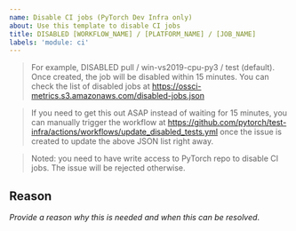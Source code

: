 ```yaml
---
name: Disable CI jobs (PyTorch Dev Infra only)
about: Use this template to disable CI jobs
title: DISABLED [WORKFLOW_NAME] / [PLATFORM_NAME] / [JOB_NAME]
labels: 'module: ci'
---
```


> For example, DISABLED pull / win-vs2019-cpu-py3 / test (default). Once
> created, the job will be disabled within 15 minutes. You can check the
> list of disabled jobs at https://ossci-metrics.s3.amazonaws.com/disabled-jobs.json

> If you need to get this out ASAP instead of waiting for 15 minutes,
> you can manually trigger the workflow at https://github.com/pytorch/test-infra/actions/workflows/update_disabled_tests.yml
> once the issue is created to update the above JSON list right away.

> Noted: you need to have write access to PyTorch repo to disable CI
> jobs. The issue will be rejected otherwise.

## Reason

*Provide a reason why this is needed and when this can be resolved*.
